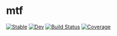 # mtf

[![Stable](https://img.shields.io/badge/docs-stable-blue.svg)](https://Frida-Norlund.github.io/mtf.jl/stable/)
[![Dev](https://img.shields.io/badge/docs-dev-blue.svg)](https://Frida-Norlund.github.io/mtf.jl/dev/)
[![Build Status](https://github.com/Frida-Norlund/mtf.jl/actions/workflows/CI.yml/badge.svg?branch=master)](https://github.com/Frida-Norlund/mtf.jl/actions/workflows/CI.yml?query=branch%3Amaster)
[![Coverage](https://codecov.io/gh/Frida-Norlund/mtf.jl/branch/master/graph/badge.svg)](https://codecov.io/gh/Frida-Norlund/mtf.jl)
